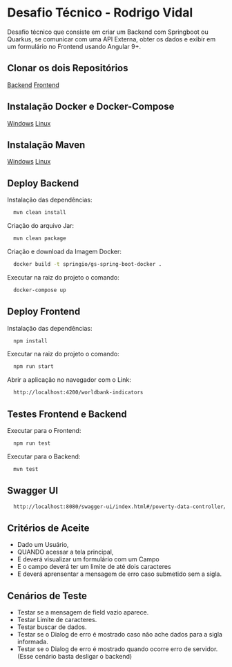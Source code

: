 
# Desafio Técnico - Rodrigo Vidal

Desafio técnico que consiste em criar um Backend com Springboot ou Quarkus, se comunicar com uma API Externa, obter os dados e exibir em um formulário no Frontend usando Angular 9+.




## Clonar os dois Repositórios

[Backend](https://linktodocumentation)
[Frontend](https://github.com/rodrigovsousa/desafio-tecnico-frontend)

## Instalação Docker e Docker-Compose

[Windows](https://docs.docker.com/desktop/install/windows-install/)
[Linux](https://www.theserverside.com/blog/Coffee-Talk-Java-News-Stories-and-Opinions/How-to-install-Docker-and-docker-compose-on-Ubuntu)

## Instalação Maven
[Windows](https://phoenixnap.com/kb/install-maven-windows)
[Linux](https://www.digitalocean.com/community/tutorials/install-maven-linux-ubuntu)




## Deploy Backend

Instalação das dependências:

```bash
  mvn clean install
```

Criação do arquivo Jar:

```bash
  mvn clean package
```

Criação e download da Imagem Docker:

```bash
  docker build -t springio/gs-spring-boot-docker .
```
Executar na raiz do projeto o comando:

```bash
  docker-compose up
```
## Deploy Frontend

Instalação das dependências:

```bash
  npm install
```

Executar na raiz do projeto o comando:

```bash
  npm run start
```

Abrir a aplicação no navegador com o Link:

```bash
  http://localhost:4200/worldbank-indicators
```

## Testes Frontend e Backend

Executar para o Frontend:

```bash
  npm run test
```
Executar para o Backend:
```bash
  mvn test
```

## Swagger UI
```bash
  http://localhost:8080/swagger-ui/index.html#/poverty-data-controller/getAllPovertyIndicators
```
## Critérios de Aceite

- Dado um Usuário,
- QUANDO acessar a tela principal,
- E deverá visualizar um formulário com um Campo
- E o campo deverá ter um limite de até dois caracteres
- E deverá aprensentar a mensagem de erro caso submetido sem a sigla.


## Cenários de Teste
- Testar se a mensagem de field vazio aparece.
- Testar Limite de caracteres.
- Testar buscar de dados.
- Testar se o Dialog de erro é mostrado caso não ache dados para a sigla informada.
- Testar se o Dialog de erro é mostrado quando ocorre erro de servidor.(Esse cenário basta desligar o backend)
